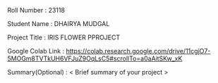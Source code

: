 Roll Number       :   23118

Student Name      :   DHAIRYA MUDGAL

Project Title     :  IRIS FLOWER PPROJECT

Google Colab Link :   https://colab.research.google.com/drive/11cgjO7-5MOGm8TVTkUH6VFJuZ9OqLsC5#scrollTo=a0aAitSKw_xK

Summary(Optional) :   < Brief summary of your project >
